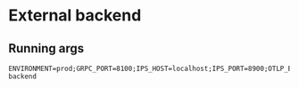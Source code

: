 # External backend

## Running args

```
ENVIRONMENT=prod;GRPC_PORT=8100;IPS_HOST=localhost;IPS_PORT=8900;OTLP_ENDPOINT=localhost:4318;RABBITMQ_HOST=rabbitmq;RABBITMQ_PASSWORD=guest;RABBITMQ_USERNAME=guest;REST_PORT=8000;TRACING_APP_NAME=external-backend